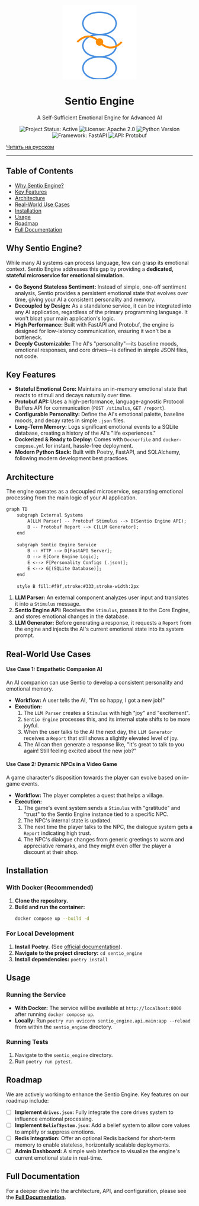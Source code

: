 <div align="center">
  <img src="docs/assets/logo.svg" alt="Sentio Engine Logo" width="200"/>
  <h1>Sentio Engine</h1>
  <p>A Self-Sufficient Emotional Engine for Advanced AI</p>
  <p>
    <img src="https://img.shields.io/badge/Project%20Status-Active-brightgreen" alt="Project Status: Active"/>
    <img src="https://img.shields.io/badge/License-Apache_2.0-blue.svg" alt="License: Apache 2.0"/>
    <img src="https://img.shields.io/badge/Python-3.12+-3776AB.svg?logo=python&logoColor=white" alt="Python Version"/>
    <img src="https://img.shields.io/badge/Framework-FastAPI-009688.svg?logo=fastapi" alt="Framework: FastAPI"/>
    <img src="https://img.shields.io/badge/API-Protobuf-blue" alt="API: Protobuf"/>
  </p>
</div>

[Читать на русском](README.ru.md)

---

## Table of Contents
- [Why Sentio Engine?](#why-sentio-engine)
- [Key Features](#key-features)
- [Architecture](#architecture)
- [Real-World Use Cases](#real-world-use-cases)
- [Installation](#installation)
- [Usage](#usage)
- [Roadmap](#roadmap)
- [Full Documentation](#full-documentation)

## Why Sentio Engine?

While many AI systems can process language, few can grasp its emotional context. Sentio Engine addresses this gap by providing a **dedicated, stateful microservice for emotional simulation**.

*   **Go Beyond Stateless Sentiment:** Instead of simple, one-off sentiment analysis, Sentio provides a persistent emotional state that evolves over time, giving your AI a consistent personality and memory.
*   **Decoupled by Design:** As a standalone service, it can be integrated into any AI application, regardless of the primary programming language. It won't bloat your main application's logic.
*   **High Performance:** Built with FastAPI and Protobuf, the engine is designed for low-latency communication, ensuring it won't be a bottleneck.
*   **Deeply Customizable:** The AI's "personality"—its baseline moods, emotional responses, and core drives—is defined in simple JSON files, not code.

## Key Features

- **Stateful Emotional Core:** Maintains an in-memory emotional state that reacts to stimuli and decays naturally over time.
- **Protobuf API:** Uses a high-performance, language-agnostic Protocol Buffers API for communication (`POST /stimulus`, `GET /report`).
- **Configurable Personality:** Define the AI's emotional palette, baseline moods, and decay rates in simple `.json` files.
- **Long-Term Memory:** Logs significant emotional events to a SQLite database, creating a history of the AI's "life experiences."
- **Dockerized & Ready to Deploy:** Comes with `Dockerfile` and `docker-compose.yml` for instant, hassle-free deployment.
- **Modern Python Stack:** Built with Poetry, FastAPI, and SQLAlchemy, following modern development best practices.

## Architecture

The engine operates as a decoupled microservice, separating emotional processing from the main logic of your AI application.

```mermaid
graph TD
    subgraph External Systems
        A[LLM Parser] -- Protobuf Stimulus --> B(Sentio Engine API);
        B -- Protobuf Report --> C[LLM Generator];
    end

    subgraph Sentio Engine Service
        B -- HTTP --> D[FastAPI Server];
        D --> E[Core Engine Logic];
        E <--> F[Personality Configs (.json)];
        E <--> G[(SQLite Database)];
    end

    style B fill:#f9f,stroke:#333,stroke-width:2px
```
1.  **LLM Parser:** An external component analyzes user input and translates it into a `Stimulus` message.
2.  **Sentio Engine API:** Receives the `Stimulus`, passes it to the Core Engine, and stores emotional changes in the database.
3.  **LLM Generator:** Before generating a response, it requests a `Report` from the engine and injects the AI's current emotional state into its system prompt.

## Real-World Use Cases

#### Use Case 1: Empathetic Companion AI

An AI companion can use Sentio to develop a consistent personality and emotional memory.
- **Workflow:** A user tells the AI, "I'm so happy, I got a new job!"
- **Execution:**
    1.  The `LLM Parser` creates a `Stimulus` with high "joy" and "excitement".
    2.  `Sentio Engine` processes this, and its internal state shifts to be more joyful.
    3.  When the user talks to the AI the next day, the `LLM Generator` receives a `Report` that still shows a slightly elevated level of joy.
    4.  The AI can then generate a response like, "It's great to talk to you again! Still feeling excited about the new job?"

#### Use Case 2: Dynamic NPCs in a Video Game

A game character's disposition towards the player can evolve based on in-game events.
- **Workflow:** The player completes a quest that helps a village.
- **Execution:**
    1.  The game's event system sends a `Stimulus` with "gratitude" and "trust" to the Sentio Engine instance tied to a specific NPC.
    2.  The NPC's internal state is updated.
    3.  The next time the player talks to the NPC, the dialogue system gets a `Report` indicating high trust.
    4.  The NPC's dialogue changes from generic greetings to warm and appreciative remarks, and they might even offer the player a discount at their shop.

## Installation

### With Docker (Recommended)
1.  **Clone the repository.**
2.  **Build and run the container:**
    ```bash
    docker compose up --build -d
    ```

### For Local Development
1.  **Install Poetry.** (See [official documentation](https://python-poetry.org/docs/#installation)).
2.  **Navigate to the project directory:** `cd sentio_engine`
3.  **Install dependencies:** `poetry install`

## Usage

### Running the Service
*   **With Docker:** The service will be available at `http://localhost:8000` after running `docker compose up`.
*   **Locally:** Run `poetry run uvicorn sentio_engine.api.main:app --reload` from within the `sentio_engine` directory.

### Running Tests
1.  Navigate to the `sentio_engine` directory.
2.  Run `poetry run pytest`.

## Roadmap

We are actively working to enhance the Sentio Engine. Key features on our roadmap include:

- [ ] **Implement `drives.json`:** Fully integrate the core drives system to influence emotional processing.
- [ ] **Implement `BeliefSystem.json`:** Add a belief system to allow core values to amplify or suppress emotions.
- [ ] **Redis Integration:** Offer an optional Redis backend for short-term memory to enable stateless, horizontally scalable deployments.
- [ ] **Admin Dashboard:** A simple web interface to visualize the engine's current emotional state in real-time.

## Full Documentation

For a deeper dive into the architecture, API, and configuration, please see the **[Full Documentation](./docs/en/01_introduction.md)**.
